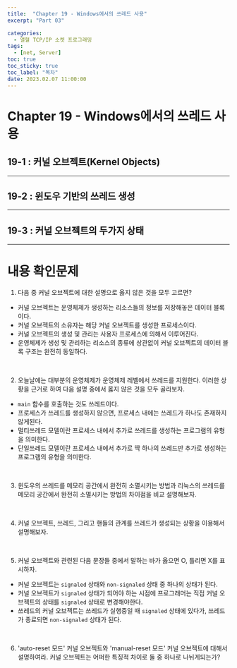 ```yaml
---
title:  "Chapter 19 - Windows에서의 쓰레드 사용"
excerpt: "Part 03"

categories:
  - 열혈 TCP/IP 소켓 프로그래밍
tags:
  - [net, Server]
toc: true
toc_sticky: true
toc_label: "목차"
date: 2023.02.07 11:00:00
---
```


# Chapter 19 - Windows에서의 쓰레드 사용

## 19-1 : 커널 오브젝트(Kernel Objects)

***

## 19-2 : 윈도우 기반의 쓰레드 생성

***

## 19-3 : 커널 오브젝트의 두가지 상태

***

# 내용 확인문제

1. 다음 중 커널 오브젝트에 대한 설명으로 옳지 않은 것을 모두 고르면?
* 커널 오브젝트는 운영체제가 생성하는 리소스들의 정보를 저장해놓은 데이터 블록이다.
* 커널 오브젝트의 소유자는 해당 커널 오브젝트를 생성한 프로세스이다.
* 커널 오브젝트의 생성 및 관리는 사용자 프로세스에 의해서 이루어진다.
* 운영체제가 생성 및 관리하는 리소스의 종류에 상관없이 커널 오브젝트의 데이터 블록 구조는 완전히 동일하다.

<br/>

2. 오늘날에는 대부분의 운영체제가 운영체제 레벨에서 쓰레드를 지원한다. 이러한 상황을 근거로 하여 다음 설명 중에서 옳지 않은 것을 모두 골라보자.
* `main` 함수를 호출하는 것도 쓰레드이다.
* 프로세스가 쓰레드를 생성하지 않으면, 프로세스 내에는 쓰레드가 하나도 존재하지 않게된다.
* 멀티쓰레드 모델이란 프로세스 내에서 추가로 쓰레드를 생성하는 프로그램의 유형을 의미한다.
* 단일쓰레드 모델이란 프로세스 내에서 추가로 딱 하나의 쓰레드만 추가로 생성하는 프로그램의 유형을 의미한다.

<br/>

3. 윈도우의 쓰레드를 메모리 공간에서 완전히 소멸시키는 방법과 리눅스의 쓰레드를 메모리 공간에서 완전히 소멸시키는 방법의 차이점을 비교 설명해보자.

<br/>

4. 커널 오브젝트, 쓰레드, 그리고 핸들의 관계를 쓰레드가 생성되는 상황을 이용해서 설명해보자.

<br/>

5. 커널 오브젝트와 관련된 다음 문장들 중에서 말하는 바가 옳으면 O, 틀리면 X를 표시하자.
* 커널 오브젝트는 `signaled` 상태와 `non-signaled` 상태 중 하나의 상태가 된다.
* 커널 오브젝트가 `signaled` 상태가 되어야 하는 시점에 프로그래머는 직접 커널 오브젝트의 상태를 `signaled` 상태로 변경해야한다.
* 쓰레드의 커널 오브젝트는 쓰레드가 실행중일 때 `signaled` 상태에 있다가, 쓰레드가 종료되면 `non-signaled` 상태가 된다.

<br/>

6. 'auto-reset 모드' 커널 오브젝트와 'manual-reset 모드' 커널 오브젝트에 대해서 설명하여라. 커널 오브젝트는 어떠한 특징적 차이로 둘 중 하나로 나뉘게되는가?
